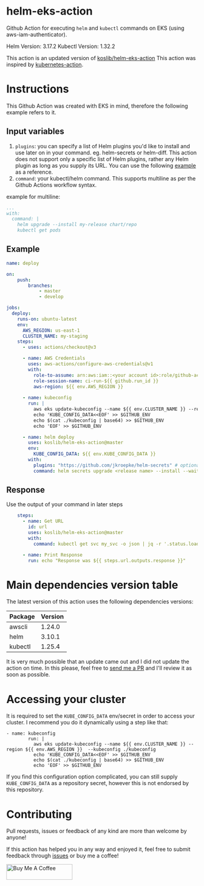 # helm-eks-action

Github Action for executing `helm` and `kubectl` commands on EKS (using aws-iam-authenticator).

Helm Version: 3.17.2
Kubectl Version: 1.32.2

This action is an updated version of [koslib/helm-eks-action](https://github.com/koslib/helm-eks-action)
This action was inspired by [kubernetes-action](https://github.com/Jberlinsky/kubernetes-action).

# Instructions

This Github Action was created with EKS in mind, therefore the following example refers to it.

## Input variables

1. `plugins`: you can specify a list of Helm plugins you'd like to install and use later on in your command. eg. helm-secrets or helm-diff. This action does not support only a specific list of Helm plugins, rather any Helm plugin as long as you supply its URL. You can use the following [example](#example) as a reference.
2. `command`: your kubectl/helm command. This supports multiline as per the Github Actions workflow syntax.

example for multiline:

```yaml
...
with:
  command: |
    helm upgrade --install my-release chart/repo
    kubectl get pods
```

## Example

```yaml
name: deploy

on:
    push:
        branches:
            - master
            - develop

jobs:
  deploy:
    runs-on: ubuntu-latest
    env:
      AWS_REGION: us-east-1
      CLUSTER_NAME: my-staging
    steps:
      - uses: actions/checkout@v3

      - name: AWS Credentials
        uses: aws-actions/configure-aws-credentials@v1
        with:
          role-to-assume: arn:aws:iam::<your account id>:role/github-actions
          role-session-name: ci-run-${{ github.run_id }}
          aws-region: ${{ env.AWS_REGION }}
      
      - name: kubeconfig
        run: |
          aws eks update-kubeconfig --name ${{ env.CLUSTER_NAME }} --region ${{ env.AWS_REGION }}  --kubeconfig ./kubeconfig
          echo 'KUBE_CONFIG_DATA<<EOF' >> $GITHUB_ENV
          echo $(cat ./kubeconfig | base64) >> $GITHUB_ENV
          echo 'EOF' >> $GITHUB_ENV

      - name: helm deploy
        uses: koslib/helm-eks-action@master
        env:
          KUBE_CONFIG_DATA: ${{ env.KUBE_CONFIG_DATA }}
        with:
          plugins: "https://github.com/jkroepke/helm-secrets" # optional
          command: helm secrets upgrade <release name> --install --wait <chart> -f <path to values.yaml>
```

## Response

Use the output of your command in later steps

```yaml
    steps:
      - name: Get URL
        id: url
        uses: koslib/helm-eks-action@master
        with:
          command: kubectl get svc my_svc -o json | jq -r '.status.loadBalancer.ingress[0].hostname'

      - name: Print Response
        run: echo "Response was ${{ steps.url.outputs.response }}"

```

# Main dependencies version table

The latest version of this action uses the following dependencies versions:

| Package      | Version |
| ----------- | ----------- |
| awscli      | 1.24.0  |
| helm   | 3.10.1        |
| kubectl   | 1.25.4        |

It is very much possible that an update came out and I did not update the action on time. In this please, feel free to [send me a PR](#contributing) and I'll review it as soon as possible.

# Accessing your cluster

It is required to set the `KUBE_CONFIG_DATA` env/secret in order to access your cluster. I recommend you do it dynamically using a step like that:

```
- name: kubeconfig
        run: |
          aws eks update-kubeconfig --name ${{ env.CLUSTER_NAME }} --region ${{ env.AWS_REGION }}  --kubeconfig ./kubeconfig
          echo 'KUBE_CONFIG_DATA<<EOF' >> $GITHUB_ENV
          echo $(cat ./kubeconfig | base64) >> $GITHUB_ENV
          echo 'EOF' >> $GITHUB_ENV
```

If you find this configuration option complicated, you can still supply `KUBE_CONFIG_DATA` as a repository secret, however this is not endorsed by this repository.

# Contributing

Pull requests, issues or feedback of any kind are more than welcome by anyone!

If this action has helped you in any way and enjoyed it, feel free to submit feedback through [issues](https://github.com/koslib/helm-eks-action/issues) or buy me a coffee!

<a href="https://www.buymeacoffee.com/koslib" target="_blank"><img src="https://cdn.buymeacoffee.com/buttons/default-orange.png" alt="Buy Me A Coffee" height="41" width="174"></a>
